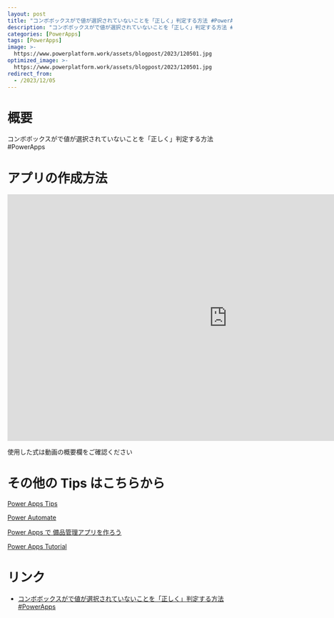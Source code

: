 ```yaml
---
layout: post
title: "コンボボックスがで値が選択されていないことを「正しく」判定する方法 #PowerApps"
description: "コンボボックスがで値が選択されていないことを「正しく」判定する方法 #PowerAppsを動画で分かりやすく解説"
categories: [PowerApps]
tags: [PowerApps]
image: >-
  https://www.powerplatform.work/assets/blogpost/2023/120501.jpg
optimized_image: >-
  https://www.powerplatform.work/assets/blogpost/2023/120501.jpg
redirect_from:
  - /2023/12/05
---
```



#  概要

コンボボックスがで値が選択されていないことを「正しく」判定する方法 #PowerApps


# アプリの作成方法

<iframe width="983" height="553" src="https://www.youtube.com/embed/ybVr9RUd5Gw" title="YouTube video player" frameborder="0" allow="accelerometer; autoplay; clipboard-write; encrypted-media; gyroscope; picture-in-picture" allowfullscreen></iframe>


使用した式は動画の概要欄をご確認ください


# その他の Tips はこちらから

[Power Apps Tips](https://www.youtube.com/watch?v=VrAQf3JQ7yM&list=PLVhFi1fb3DqakSLVMn22DDcySXh9jtzi- )


[Power Automate](https://www.youtube.com/watch?v=-YnJYT0ASEM&list=PLVhFi1fb3Dqbzic6GieqnLFgD3aTj-eHA)


[Power Apps で 備品管理アプリを作ろう](https://www.youtube.com/playlist?list=PLVhFi1fb3DqZM3HKb8Hea6XEL96990Fyn)


[Power Apps Tutorial](https://www.youtube.com/playlist?list=PLVhFi1fb3DqalxpL974VvAJvV4iWoSbe_)


# リンク


- [コンボボックスがで値が選択されていないことを「正しく」判定する方法 #PowerApps](https://www.youtube.com/watch?v=ybVr9RUd5Gw)

